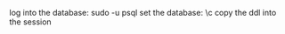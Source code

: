 log into the database: sudo -u <username> psql
set the database: \c <databasename>
copy the ddl into the session